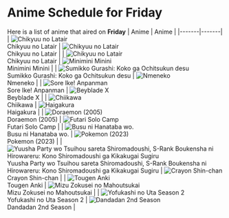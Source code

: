 # Anime Schedule for Friday
Here is a list of anime that aired on **Friday** 
| Anime | Anime |
|-------|-------|
| ![Chikyuu no Latair](https://cdn.myanimelist.net/images/anime/1334/151528.webp)<br>Chikyuu no Latair | ![Chikyuu no Latair](https://cdn.myanimelist.net/images/anime/1334/151528.webp)<br>Chikyuu no Latair |
| ![Chikyuu no Latair](https://cdn.myanimelist.net/images/anime/1334/151528.webp)<br>Chikyuu no Latair | ![Minimini Minini](https://cdn.myanimelist.net/images/anime/1753/148560.webp)<br>Minimini Minini |
| ![Sumikko Gurashi: Koko ga Ochitsukun desu](https://cdn.myanimelist.net/images/anime/1177/149954.webp)<br>Sumikko Gurashi: Koko ga Ochitsukun desu | ![Nmeneko](https://cdn.myanimelist.net/images/anime/1989/149978.webp)<br>Nmeneko |
| ![Sore Ike! Anpanman](https://cdn.myanimelist.net/images/anime/1902/111797.webp)<br>Sore Ike! Anpanman | ![Beyblade X](https://cdn.myanimelist.net/images/anime/1394/145458.webp)<br>Beyblade X |
| ![Chiikawa](https://cdn.myanimelist.net/images/anime/1783/121944.webp)<br>Chiikawa | ![Haigakura](https://cdn.myanimelist.net/images/anime/1214/142185.webp)<br>Haigakura |
| ![Doraemon (2005)](https://cdn.myanimelist.net/images/anime/6/23935.webp)<br>Doraemon (2005) | ![Futari Solo Camp](https://cdn.myanimelist.net/images/anime/1904/150649.webp)<br>Futari Solo Camp |
| ![Busu ni Hanataba wo.](https://cdn.myanimelist.net/images/anime/1672/148193.webp)<br>Busu ni Hanataba wo. | ![Pokemon (2023)](https://cdn.myanimelist.net/images/anime/1703/137216.webp)<br>Pokemon (2023) |
| ![Yuusha Party wo Tsuihou sareta Shiromadoushi, S-Rank Boukensha ni Hirowareru: Kono Shiromadoushi ga Kikakugai Sugiru](https://cdn.myanimelist.net/images/anime/1072/149889.webp)<br>Yuusha Party wo Tsuihou sareta Shiromadoushi, S-Rank Boukensha ni Hirowareru: Kono Shiromadoushi ga Kikakugai Sugiru | ![Crayon Shin-chan](https://cdn.myanimelist.net/images/anime/10/59897.webp)<br>Crayon Shin-chan |
| ![Tougen Anki](https://cdn.myanimelist.net/images/anime/1474/150666.webp)<br>Tougen Anki | ![Mizu Zokusei no Mahoutsukai](https://cdn.myanimelist.net/images/anime/1383/151072.webp)<br>Mizu Zokusei no Mahoutsukai |
| ![Yofukashi no Uta Season 2](https://cdn.myanimelist.net/images/anime/1509/148453.webp)<br>Yofukashi no Uta Season 2 | ![Dandadan 2nd Season](https://cdn.myanimelist.net/images/anime/1032/151638.webp)<br>Dandadan 2nd Season |
